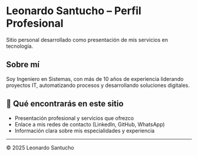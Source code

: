 # Leonardo Santucho – Perfil Profesional

Sitio personal desarrollado como presentación de mis servicios en tecnología.  

## Sobre mí

Soy Ingeniero en Sistemas, con más de 10 años de experiencia liderando proyectos IT, automatizando procesos y desarrollando soluciones digitales.

## 🚀 Qué encontrarás en este sitio

- Presentación profesional y servicios que ofrezco  
- Enlace a mis redes de contacto (LinkedIn, GitHub, WhatsApp)  
- Información clara sobre mis especialidades y experiencia  

---

© 2025 Leonardo Santucho
